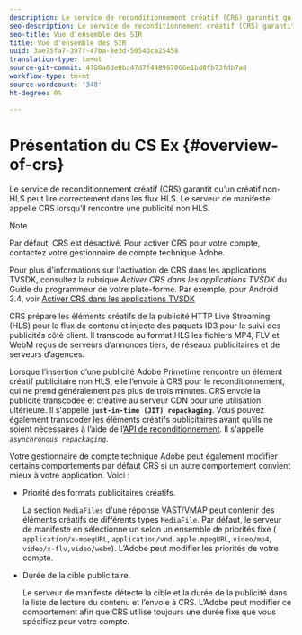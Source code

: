 ```yaml
---
description: Le service de reconditionnement créatif (CRS) garantit qu’un créatif non-HLS peut lire correctement dans les flux HLS. Le serveur de manifeste appelle CRS lorsqu’il rencontre une publicité non HLS.
seo-description: Le service de reconditionnement créatif (CRS) garantit qu’un créatif non-HLS peut lire correctement dans les flux HLS. Le serveur de manifeste appelle CRS lorsqu’il rencontre une publicité non HLS.
seo-title: Vue d'ensemble des SIR
title: Vue d'ensemble des SIR
uuid: 3ae75fa7-397f-47ba-8e3d-50543ca25458
translation-type: tm+mt
source-git-commit: 4788a8de8ba47d7f448967066e1bd0fb73fdb7a8
workflow-type: tm+mt
source-wordcount: '348'
ht-degree: 0%

---
```



# Présentation du CS Ex {#overview-of-crs}

Le service de reconditionnement créatif (CRS) garantit qu’un créatif non-HLS peut lire correctement dans les flux HLS. Le serveur de manifeste appelle CRS lorsqu’il rencontre une publicité non HLS.

>[!NOTE]
>
>Par défaut, CRS est désactivé. Pour activer CRS pour votre compte, contactez votre gestionnaire de compte technique Adobe.
>
>Pour plus d&#39;informations sur l&#39;activation de CRS dans les applications TVSDK, consultez la rubrique *Activer CRS dans les applications TVSDK* du Guide du programmeur de votre plate-forme. Par exemple, pour Android 3.4, voir [Activer CRS dans les applications TVSDK](../../programming/tvsdk-3x-android-prog/android-3x-advertising/ad-insertion/ad-transcoding/android-3x-ad-transcoding.md)

CRS prépare les éléments créatifs de la publicité HTTP Live Streaming (HLS) pour le flux de contenu et injecte des paquets ID3 pour le suivi des publicités côté client. Il transcode au format HLS les fichiers MP4, FLV et WebM reçus de serveurs d’annonces tiers, de réseaux publicitaires et de serveurs d’agences.

Lorsque l’insertion d’une publicité Adobe Primetime rencontre un élément créatif publicitaire non HLS, elle l’envoie à CRS pour le reconditionnement, qui ne prend généralement pas plus de trois minutes. CRS envoie la publicité transcodée et créative au serveur CDN pour une utilisation ultérieure. Il s&#39;appelle **`just-in-time (JIT) repackaging`**. Vous pouvez également transcoder les éléments créatifs publicitaires avant qu’ils ne soient nécessaires à l’aide de l’[API de reconditionnement](../../dynamic-ad-insertion/creative-repackaging-service/api-repackage.md). Il s&#39;appelle *`asynchronous repackaging`*.

Votre gestionnaire de compte technique Adobe peut également modifier certains comportements par défaut CRS si un autre comportement convient mieux à votre application. Voici :

* Priorité des formats publicitaires créatifs.

   La section `MediaFiles` d&#39;une réponse VAST/VMAP peut contenir des éléments créatifs de différents types `MediaFile`. Par défaut, le serveur de manifeste en sélectionne un selon un ensemble de priorités fixe ( `application/x-mpegURL`, `application/vnd.apple.mpegURL`, `video/mp4`, `video/x-flv,video/webm`). L’Adobe peut modifier les priorités de votre compte.
* Durée de la cible publicitaire.

   Le serveur de manifeste détecte la cible et la durée de la publicité dans la liste de lecture du contenu et l’envoie à CRS. L’Adobe peut modifier ce comportement afin que CRS utilise toujours une durée fixe que vous spécifiez pour votre compte.
